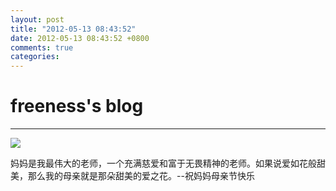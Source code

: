 ```yaml
---
layout: post
title: "2012-05-13 08:43:52"
date: 2012-05-13 08:43:52 +0800
comments: true
categories: 
---
```


# freeness's blog

----------

![](http://okqmqrbgo.bkt.clouddn.com/201205130843521.jpg)

>
妈妈是我最伟大的老师，一个充满慈爱和富于无畏精神的老师。如果说爱如花般甜美，那么我的母亲就是那朵甜美的爱之花。--祝妈妈母亲节快乐